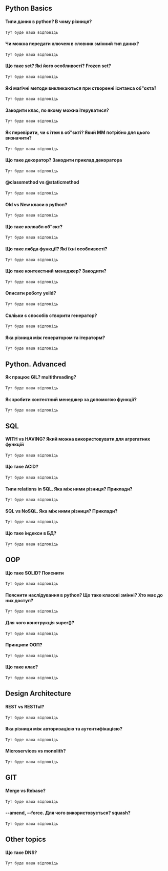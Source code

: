 ## Python Basics
#### Типи даних в python? В чому різниця?

`
Тут буде ваша відповідь
`

#### Чи можна передати ключем в словник змінний тип даних?

`
Тут буде ваша відповідь
`

#### Що таке set? Які його особливості? Frozen set?

`
Тут буде ваша відповідь
`

#### Які магічні методи викликаються при створенні існтанса об"єкта?

`
Тут буде ваша відповідь
`


#### Закодити клас, по якому можна ітеруватися?

`
Тут буде ваша відповідь
`

#### Як перевірити, чи є ітем в об"єкті? Який ММ потрібно для цього визначити?

`
Тут буде ваша відповідь
`

#### Що таке декоратор? Закодити приклад декоратора

`
Тут буде ваша відповідь
`

#### @classmethod vs @staticmethod

`
Тут буде ваша відповідь
`

#### Old vs New класи в python?

`
Тут буде ваша відповідь
`

#### Що таке коллабл об"єкт?

`
Тут буде ваша відповідь
`

#### Що таке лябда функції? Які їхні особливості?

`
Тут буде ваша відповідь
`
#### Що таке контекстний менеджер? Закодити?

`
Тут буде ваша відповідь
`

#### Описати роботу yeild?

`
Тут буде ваша відповідь
`

#### Скліьки є способів створити генератор?

`
Тут буде ваша відповідь
`

#### Яка різниця між генератором та ітераторм?

`
Тут буде ваша відповідь
`


## Python. Advanced
#### Як працює GIL? multithreading?

`
Тут буде ваша відповідь
`

#### Як зробити контестний менеджер за допомогою функції?

`
Тут буде ваша відповідь
`


## SQL
#### WITH vs HAVING? Який можна використовувати для агрегатних функцій

`
Тут буде ваша відповідь
`


#### Що таке ACID?

`
Тут буде ваша відповідь
`

#### Типи relations in SQL. Яка між ними різниця? Приклади?

`
Тут буде ваша відповідь
`

#### SQL vs NoSQL. Яка між ними різниця? Приклади?

`
Тут буде ваша відповідь
`

#### Що таке індекси в БД?

`
Тут буде ваша відповідь
`

## OOP
#### Що таке SOLID? Пояснити

`
Тут буде ваша відповідь
`

#### Пояснити наслідування в python? Що таке класові змінні? Хто має до них доступ?

`
Тут буде ваша відповідь
`

#### Для чого конструкція super()?

`
Тут буде ваша відповідь
`

#### Принципи ООП?

`
Тут буде ваша відповідь
`

#### Що таке клас? 

`
Тут буде ваша відповідь
`

## Design Architecture
#### REST vs RESTful?

`
Тут буде ваша відповідь
`

#### Яка різниця між авторизацією та аутентифікацією?

`
Тут буде ваша відповідь
`

#### Microservices vs monolith?

`
Тут буде ваша відповідь
`

## GIT
#### Merge vs Rebase?

`
Тут буде ваша відповідь
`

#### --amend, --force. Для чого використовується? squash?

`
Тут буде ваша відповідь
`


## Other topics
#### Що таке DNS? 

`
Тут буде ваша відповідь
`


























